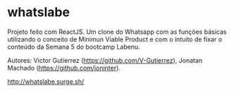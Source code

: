 # whatslabe

Projeto feito com ReactJS. Um clone do Whatsapp com as funções básicas utilizando o conceito de Minimun Viable Product e com o intuito de fixar o conteúdo da Semana 5 do bootcamp Labenu.

Autores: Victor Gutierrez (https://github.com/V-Gutierrez), Jonatan Machado (https://github.com/joninter).

http://whatslabe.surge.sh/
